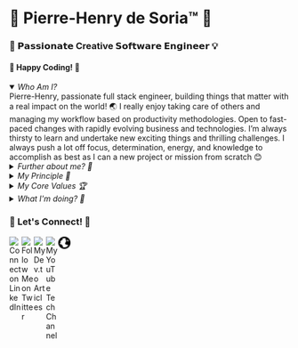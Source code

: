 # 👑 Pierre-Henry de Soria™ 🤖


### 🎡 𝗣𝗮𝘀𝘀𝗶𝗼𝗻𝗮𝘁𝗲 Creative 𝗦𝗼𝗳𝘁𝘄𝗮𝗿𝗲 𝗘𝗻𝗴𝗶𝗻𝗲𝗲𝗿 💡


#### 🏁 Happy Coding! 🤗

<details open><summary><em>Who Am I?</em></summary>
  Pierre-Henry, passionate full stack engineer, building things that matter with a real impact on the world! 🌏 I really enjoy taking care of others and managing my workflow based on productivity methodologies. Open to fast-paced changes with rapidly evolving business and technologies. I’m always thirsty to learn and undertake new exciting things and thrilling challenges. I always push a lot off focus, determination, energy, and knowledge to accomplish as best as I can a new project or mission from scratch 😊
</details>

<details><summary><em>Further about me? 🤔</em></summary>
  <p>👉 <strong><a href="https://pierrehenry.be">PierreHenry.BE</a></strong> 🏁</p>
  <p>
    <img alt="Pierre-Henry Soria" src="https://avatars0.githubusercontent.com/u/1325411?s=200" />
  </p>
  
  ![Pierre-Henry GitHub Stats](https://github-readme-stats.vercel.app/api?username=pH-7&include_all_commits=true)
</details>

<details><summary><em>My Principle 🎂</em></summary>
  <em>🧠 Never Stop Learning! 🏁</em>
</details>

<details><summary><em>My Core Values 🏆</em></summary>

  ✅ **Enthusiastic and highly passionate** full-stack developer.

  ✅ **Experience building complex and scalable applications**, online communities, SaaS and modern CMS from scratch.

  ✅ **Strong knowledge in design patterns** (GRASP, Factory, Strategy, Observer, DI, MVC, ADR, ...).

  ✅ **Clean Code, DRY and SOLID principles** are a second nature to me.

  ✅ **Give lots of focus, perseverance, and knowledge** to accomplish as best I can a new project from scratch.

  ✅ **Passion for writing secure, testable and scalable applications**, following the best coding practices.
  
  ✅ **Growth mindset**, I always tend to see mistakes as "learning experiences & continuous improvements" for myself, and those around me.

  ✅ **Love sharing** knowledge ➕ helping others.

  ✅ **Learning is my core value**. Developing new skills on a daily basis is essential to me.

  ✅ **Working with Agile** methodologies such as Scrum and Kanban.

</details>

<details><summary><em>What I'm doing? 💪</em></summary>

  ✔️ Coding <a href="https://pierrehenry.be/realtime-github-activity.html" target="_blank" rel="noopener">exciting projects</a> 🥳

  ✔️ Writing interesting posts at <a href="https://pierrewriter.com">PierreWriter</a> 📝

  ✔️ Drinking coffes/teas ☕️ and eating vegan healthy food 🥕

  ✔️ Listening to Audible and Podcasts 🎧 when walking 🐾

  ✔️ Keeping myself up-to-date with the latest programming methodologies and concepts (thanks to amazing video courses I regularly purchase 🤗).

</details>


 ### 🚀 Let's Connect! 🤗

[<img align="left" alt="Connect on LinkedIn" width="22px" src="https://cdn.jsdelivr.net/npm/simple-icons@v6/icons/linkedin.svg" />][linkedin-url]
[<img align="left" alt="Follow Me on Twitter" width="22px" src="https://cdn.jsdelivr.net/npm/simple-icons@v6/icons/twitter.svg" />][twitter-url]
[<img align="left" alt="My Dev.to Articles" width="22px" src="https://cdn.jsdelivr.net/npm/simple-icons@v6/icons/devdotto.svg" />][dev-url]
[<img align="left" alt="My YouTube Tech Channel" width="22px" src="https://cdn.jsdelivr.net/npm/simple-icons@v6/icons/youtube.svg" />][youtube-url]
[<img align="left" alt="PierreHenry's" width="22px" src="https://raw.githubusercontent.com/iconic/open-iconic/master/svg/globe.svg" />][author-url]
 
 <!-- GitHub's Markdown reference links -->
[linkedin-url]:https://www.linkedin.com/in/ph7enry/
[twitter-url]: https://twitter.com/phenrysay
[dev-url]: https://dev.to/pierre/
[youtube-url]: https://www.youtube.com/channel/UCGqLuT0upPiocwYSnnmqt2g
[author-url]: https://pierrehenry.be
